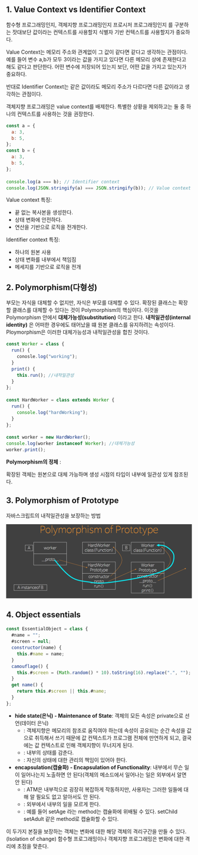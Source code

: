 ## 1. Value Context vs Identifier Context

함수형 프로그래밍인지, 객체지향 프로그래밍인지 프로시저 프로그래밍인지
를 구분하는 잣대보단 값이라는 컨텍스트를 사용할지 식별자 기반 컨텍스트를 사용할지가 중요하다.

Value Context는 메모리 주소와 관계없이 그 값이 같다면 같다고 생각하는 관점이다. 예를 들어 변수 a,b가 모두 3이라는 값을 가지고 있다면 다른 메모리 상에 존재한다고 해도 같다고 판단한다.
어떤 변수에 저장되어 있는지 보단, 어떤 값을 가지고 있는지가 중요하다.

반대로 Identifier Context는 같은 값이라도 메모리 주소가 다르다면 다른 값이라고 생각하는 관점이다.

객체지향 프로그래밍은 value context를 배제한다. 특별한 상황을 제외하고는
둘 중 하나의 컨텍스트를 사용하는 것을 권장한다.

```js
const a = {
  a: 3,
  b: 5,
};
const b = {
  a: 3,
  b: 5,
};

console.log(a === b); // Identifier context
console.log(JSON.stringify(a) === JSON.stringify(b)); // Value context
```

Value context 특징:

- 끝 없는 복사본을 생성한다.
- 상태 변화에 안전하다.
- 연산을 기반으로 로직을 전개한다.

Identifier context 특징:

- 하나의 원본 사용
- 상태 변화를 내부에서 책임짐
- 메세지를 기반으로 로직을 전개

## 2. Polymorphism(다형성)

부모는 자식을 대체할 수 없지만, 자식은 부모를 대체할 수 있다.
확장된 클래스는 확장할 클래스를 대체할 수 있다는 것이 Polymorphism의
핵심이다. 이것을 Polymorphism 안에서 **대체가능성(substitution)** 이라고 한다.
**내적일관성(internal identity)** 은 어떠한 경우에도 태어났을 떄 원본 클래스를 유지하려는 속성이다. Ploymorphism은 이러한 대체가능성과 내적일관성을 합친 것이다.

```js
const Worker = class {
  run() {
    conosle.log("working");
  }
  print() {
    this.run(); //내적일관성
  }
};

const HardWorker = class extends Worker {
  run() {
    console.log("hardWorking");
  }
};

const worker = new HardWorker();
console.log(worker instanceof Worker); //대체가능성
worker.print();
```

**Polymorphism의 정체** :

확장된 객체는 원본으로 대체 가능하며 생성 시점의 타입이 내부에 일관성 있게 참조된다.

## 3. Polymorphism of Prototype

자바스크립트의 내적일관성을 보장하는 방법

<p align="center">
  <img src="./resource/polymorphismofprototype.png">
</p>

## 4. Object essentials

```js
const EssentialObject = class {
  #name = "";
  #screen = null;
  constructor(name) {
    this.#name = name;
  }
  camouflage() {
    this.#screen = (Math.random() * 10).toString(16).replace(".", "");
  }
  get name() {
    return this.#screen || this.#name;
  }
};
```

- **hide state(은닉) - Maintenance of State**: 객체의 모든 속성은 private으로 선언(데이터 은닉)
  - : 객체지향은 메모리의 참조로 움직여야 하는데 속성이 공유되는 순간 속성을 값으로 취득해서 쓰기 때문에 값 컨텍스트가 프로그램 전체에 만연하게 되고,
    결국에는 값 컨텍스트로 인해 객체지향이 무너지게 된다.
  - : 내부의 상태를 감춘다.
  - : 자신의 상태에 대한 관리의 책임이 있어야 한다.
- **encapsulation(캡슐화) - Encapsulation of Functionality**: 내부에서 무슨 일이 일어나는지 노출하면 안 된다(객체의 메소드에서 일어나는 일은 외부에서 알면 안 된다)
  - : ATM은 내부적으로 굉장히 복잡하게 작동하지만, 사용자는 그러한 일들에 대해 알 필요도 없고 알아서도 안 된다.
  - : 외부에서 내부의 일을 모르게 한다.
  - : 예를 들어 setAge 라는 method는 캡슐화에 위배될 수 있다. setChild setAdult 같은 method로 캡슐화할 수 있다.

이 두가지 본질을 보장하는 객체는 변화에 대한 해당 객체의 격리구간을 만들 수 있다.(Isolation of change)
함수형 프로그래밍이나 객체지향 프로그래밍은 변화에 대한 격리에 초점을 맞춘다.
